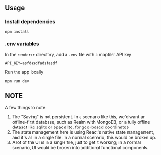 ## Usage

### Install dependencies

```
npm install
```
### .env variables

In the `renderer` directory, add a `.env` file with a maptiler API key

```
API_KEY=asfdasdfadsfasdf
```

Run the app locally

```
npm run dev
```

## NOTE

A few things to note:

1. The "Saving" is not persistent. In a scenario like this, we'd want an offline-first database, such as Realm with MongoDB, or a fully offline dataset like sqlite or spacialite, for geo-based coordinates.
2. The state management here is using React's native state management, and it's all in a single file. In a normal scenario, this would be broken up.
3. A lot of the UI is in a single file, just to get it working; in a normal scenario, UI would be broken into additional functional components.
